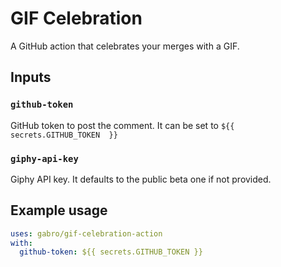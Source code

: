 # GIF Celebration

A GitHub action that celebrates your merges with a GIF.

## Inputs

### `github-token`
GitHub token to post the comment. It can be set to `${{ secrets.GITHUB_TOKEN  }}`

### `giphy-api-key`

Giphy API key. It defaults to the public beta one if not provided.

## Example usage

```yml
uses: gabro/gif-celebration-action
with:
  github-token: ${{ secrets.GITHUB_TOKEN }}
```
